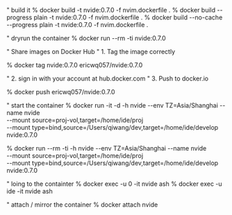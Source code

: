 " build it
% docker build -t nvide:0.7.0 -f nvim.dockerfile .
% docker build --progress plain -t nvide:0.7.0 -f nvim.dockerfile .
% docker build --no-cache --progress plain -t nvide:0.7.0 -f nvim.dockerfile .

" dryrun the container
% docker run --rm -ti nvide:0.7.0

" Share images on Docker Hub
" 1. Tag the image correctly

% docker tag nvide:0.7.0 ericwq057/nvide:0.7.0

" 2. sign in with your account at hub.docker.com
" 3. Push to docker.io

% docker push ericwq057/nvide:0.7.0

" start the container
% docker run -it -d -h nvide --env TZ=Asia/Shanghai --name nvide \
        --mount source=proj-vol,target=/home/ide/proj \
        --mount type=bind,source=/Users/qiwang/dev,target=/home/ide/develop \
        nvide:0.7.0

% docker run --rm -ti -h nvide --env TZ=Asia/Shanghai --name nvide \
        --mount source=proj-vol,target=/home/ide/proj \
        --mount type=bind,source=/Users/qiwang/dev,target=/home/ide/develop \
        nvide:0.7.0

" loing to the containter
% docker exec -u 0 -it nvide ash
% docker exec -u ide -it nvide ash

" attach / mirror the container
% docker attach nvide
